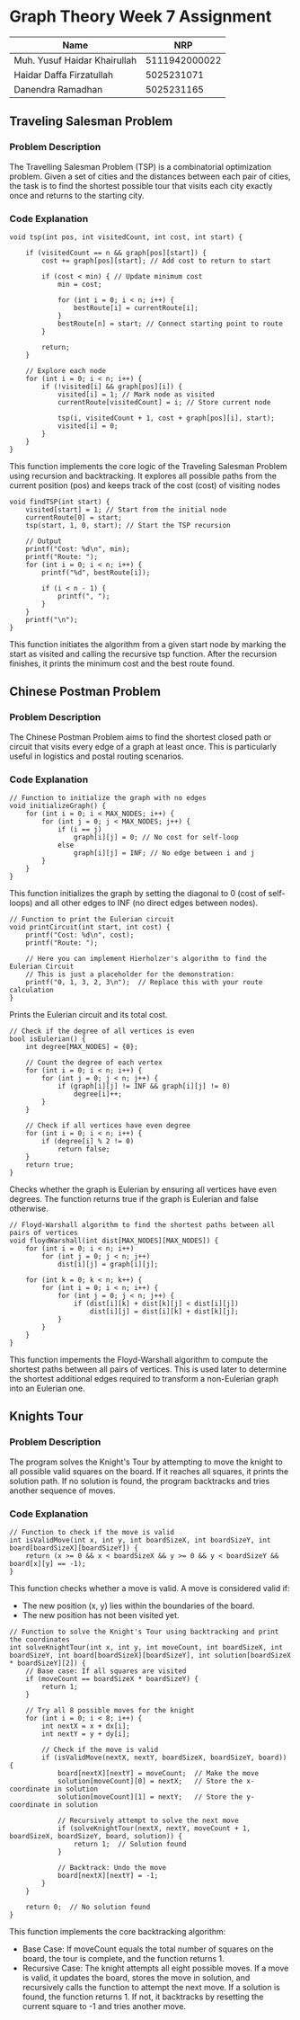 # Graph Theory Week 7 Assignment

| Name  | NRP |
| ------------- | ------------- |
| Muh. Yusuf Haidar Khairullah  | 5111942000022  |
| Haidar Daffa Firzatullah  | 5025231071  |
| Danendra Ramadhan    | 5025231165    |

## Traveling Salesman Problem
### Problem Description

The Travelling Salesman Problem (TSP) is a combinatorial optimization problem. Given a set of cities and the distances between each pair of cities, the task is to find the shortest possible tour that visits each city exactly once and returns to the starting city.

### Code Explanation

```
void tsp(int pos, int visitedCount, int cost, int start) {
    
    if (visitedCount == n && graph[pos][start]) {
        cost += graph[pos][start]; // Add cost to return to start

        if (cost < min) { // Update minimum cost
            min = cost;

            for (int i = 0; i < n; i++) {
                bestRoute[i] = currentRoute[i];
            }
            bestRoute[n] = start; // Connect starting point to route
        }

        return;
    }

    // Explore each node
    for (int i = 0; i < n; i++) {
        if (!visited[i] && graph[pos][i]) {
            visited[i] = 1; // Mark node as visited
            currentRoute[visitedCount] = i; // Store current node

            tsp(i, visitedCount + 1, cost + graph[pos][i], start);
            visited[i] = 0;
        }
    }
}
```
This function implements the core logic of the Traveling Salesman Problem using recursion and backtracking. It explores all possible paths from the current position (pos) and keeps track of the cost (cost) of visiting nodes

```
void findTSP(int start) {
    visited[start] = 1; // Start from the initial node
    currentRoute[0] = start;
    tsp(start, 1, 0, start); // Start the TSP recursion

    // Output 
    printf("Cost: %d\n", min);
    printf("Route: ");
    for (int i = 0; i < n; i++) {
        printf("%d", bestRoute[i]);

        if (i < n - 1) {
            printf(", ");
        }
    }
    printf("\n");
}
```
This function initiates the algorithm from a given start node by marking the start as visited and calling the recursive tsp function. After the recursion finishes, it prints the minimum cost and the best route found.



## Chinese Postman Problem
### Problem Description

The Chinese Postman Problem aims to find the shortest closed path or circuit that visits every edge of a graph at least once. This is particularly useful in logistics and postal routing scenarios.

### Code Explanation

```
// Function to initialize the graph with no edges
void initializeGraph() {
    for (int i = 0; i < MAX_NODES; i++) {
        for (int j = 0; j < MAX_NODES; j++) {
            if (i == j)
                graph[i][j] = 0; // No cost for self-loop
            else
                graph[i][j] = INF; // No edge between i and j
        }
    }
}
```
This function initializes the graph by setting the diagonal to 0 (cost of self-loops) and all other edges to INF (no direct edges between nodes).

```
// Function to print the Eulerian circuit
void printCircuit(int start, int cost) {
    printf("Cost: %d\n", cost);
    printf("Route: ");
    
    // Here you can implement Hierholzer's algorithm to find the Eulerian Circuit
    // This is just a placeholder for the demonstration:
    printf("0, 1, 3, 2, 3\n");  // Replace this with your route calculation
}
```
Prints the Eulerian circuit and its total cost.

```
// Check if the degree of all vertices is even
bool isEulerian() {
    int degree[MAX_NODES] = {0};

    // Count the degree of each vertex
    for (int i = 0; i < n; i++) {
        for (int j = 0; j < n; j++) {
            if (graph[i][j] != INF && graph[i][j] != 0)
                degree[i]++;
        }
    }

    // Check if all vertices have even degree
    for (int i = 0; i < n; i++) {
        if (degree[i] % 2 != 0)
            return false;
    }
    return true;
}
```
Checks whether the graph is Eulerian by ensuring all vertices have even degrees. The function returns true if the graph is Eulerian and false otherwise.

```
// Floyd-Warshall algorithm to find the shortest paths between all pairs of vertices
void floydWarshall(int dist[MAX_NODES][MAX_NODES]) {
    for (int i = 0; i < n; i++)
        for (int j = 0; j < n; j++)
            dist[i][j] = graph[i][j];

    for (int k = 0; k < n; k++) {
        for (int i = 0; i < n; i++) {
            for (int j = 0; j < n; j++) {
                if (dist[i][k] + dist[k][j] < dist[i][j])
                    dist[i][j] = dist[i][k] + dist[k][j];
            }
        }
    }
}
```
This function impements the Floyd-Warshall algorithm to compute the shortest paths between all pairs of vertices. This is used later to determine the shortest additional edges required to transform a non-Eulerian graph into an Eulerian one.

## Knights Tour
### Problem Description
The program solves the Knight's Tour by attempting to move the knight to all possible valid squares on the board. If it reaches all squares, it prints the solution path. If no solution is found, the program backtracks and tries another sequence of moves.

### Code Explanation

```
// Function to check if the move is valid
int isValidMove(int x, int y, int boardSizeX, int boardSizeY, int board[boardSizeX][boardSizeY]) {
    return (x >= 0 && x < boardSizeX && y >= 0 && y < boardSizeY && board[x][y] == -1);
}
```
This function checks whether a move is valid. A move is considered valid if:
- The new position (x, y) lies within the boundaries of the board.
- The new position has not been visited yet.

```
// Function to solve the Knight's Tour using backtracking and print the coordinates
int solveKnightTour(int x, int y, int moveCount, int boardSizeX, int boardSizeY, int board[boardSizeX][boardSizeY], int solution[boardSizeX * boardSizeY][2]) {
    // Base case: If all squares are visited
    if (moveCount == boardSizeX * boardSizeY) {
        return 1;
    }

    // Try all 8 possible moves for the knight
    for (int i = 0; i < 8; i++) {
        int nextX = x + dx[i];
        int nextY = y + dy[i];

        // Check if the move is valid
        if (isValidMove(nextX, nextY, boardSizeX, boardSizeY, board)) {
            board[nextX][nextY] = moveCount;  // Make the move
            solution[moveCount][0] = nextX;   // Store the x-coordinate in solution
            solution[moveCount][1] = nextY;   // Store the y-coordinate in solution

            // Recursively attempt to solve the next move
            if (solveKnightTour(nextX, nextY, moveCount + 1, boardSizeX, boardSizeY, board, solution)) {
                return 1;  // Solution found
            }

            // Backtrack: Undo the move
            board[nextX][nextY] = -1;
        }
    }

    return 0;  // No solution found
}
```
This function implements the core backtracking algorithm:

- Base Case: If moveCount equals the total number of squares on the board, the tour is complete, and the function returns 1.
- Recursive Case: The knight attempts all eight possible moves. If a move is valid, it updates the board, stores the move in solution, and recursively calls the function to attempt the next move. If a solution is found, the function returns 1. If not, it backtracks by resetting the current square to -1 and tries another move.
